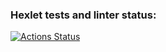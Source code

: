 ### Hexlet tests and linter status:
[![Actions Status](https://github.com/microlap/python-project-lvl1/workflows/hexlet-check/badge.svg)](https://github.com/microlap/python-project-lvl1/actions)